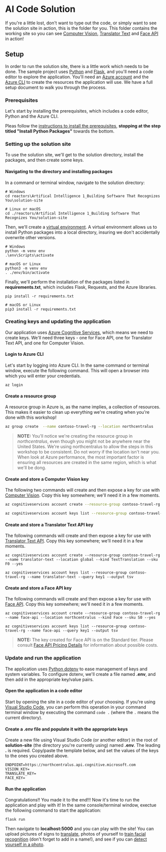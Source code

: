 # AI Code Solution

If you're a little lost, don't want to type out the code, or simply want to see the solution site in action, this is the folder for you. This folder contains the working site so you can see [Computer Vision](https://azure.microsoft.com/services/cognitive-services/computer-vision), [Translator Text](https://azure.microsoft.com/services/cognitive-services/translator-text-api/) and [Face API](https://azure.microsoft.com/services/cognitive-services/face/) in action!

## Setup

In order to run the solution site, there is a little work which needs to be done. The sample project uses [Python](https://python.org) and [Flask](https://palletsprojects.com/p/flask/), and you'll need a code editor to explore the application. You'll need an [Azure account](https://azure.microsoft.com/account/free) and the [Azure CLI](https://docs.microsoft.com/cli/azure/) to create the resources the application will use. We have a full setup document to walk you through the process.

### Prerequisites

Let's start by installing the prerequisites, which includes a code editor, Python and the Azure CLI.

Pleas follow the [instructions to install the prerequisites](../setup.md), **stopping at the step titled "Install Python Packages"** towards the bottom.

### Setting up the solution site

To use the solution site, we'll get to the solution directory, install the packages, and then create some keys.

#### Navigating to the directory and installing packages

In a command or terminal window, navigate to the solution directory:

``` console
# Windows
cd reactors\Artifical Intelligence 1_Building Software That Recognizes You\solution-site

# Linux or macOS
cd ./reactors/Artifical Intelligence 1_Building Software That Recognizes You/solution-site
```

Then, we'll create a [virtual environment](https://docs.python.org/3/library/venv.html). A virtual environment allows us to install Python packages into a local directory, insuring we don't accidentally overwrite other versions.

``` console
# Windows
python -m venv env
.\env\Scripts\activate

# macOS or Linux
python3 -m venv env
. ./env/bin/activate
```

Finally, we'll perform the installation of the packages listed in **requirements.txt**, which includes Flask, Requests, and the Azure libraries.

``` console
pip install -r requirements.txt

# macOS or Linux
pip3 install -r requirements.txt
```

### Creating keys and updating the application

Our application uses [Azure Cognitive Services](https://azure.microsoft.com/services/cognitive-services/), which means we need to create keys. We'll need three keys - one for Face API, one for Translator Text API, and one for Computer Vision.

#### Login to Azure CLI

Let's start by logging into Azure CLI. In the same command or terminal window, execute the following command. This will open a browser into which you will enter your credentials.

``` console
az login
```

#### Create a resource group

A resource group in Azure is, as the name implies, a collection of resources. This makes it easier to clean up everything we're creating when you're done with this workshop!

``` bash
az group create  --name contoso-travel-rg --location northcentralus
```

> **NOTE:** You'll notice we're creating the resource group in *northcentralus*, even though you might not be anywhere near the United States. We're using northcentralus to allow the steps in this workshop to be consistent. Do not worry if the location isn't near you. When look at Azure performance, the most important factor is ensuring all resources are created in the same region, which is what we'll be dong.

#### Create and store a Computer Vision key

The following two commands will create and then expose a key for use with [Computer Vision](https://docs.microsoft.com/azure/cognitive-services/Computer-vision/Home). Copy this key somewhere; we'll need it in a few moments.

``` bash
az cognitiveservices account create --resource-group contoso-travel-rg --name computer-vision --location northcentralus --kind ComputerVision --sku F0 --yes

az cognitiveservices account keys list --resource-group contoso-travel-rg --name computer-vision --query key1 --output tsv
```

#### Create and store a Translator Text API key

The following commands will create and then expose a key for use with [Translator Text API](https://azure.microsoft.com/services/cognitive-services/translator-text-api/). Copy this key somewhere; we'll need it in a few moments.

``` console
az cognitiveservices account create --resource-group contoso-travel-rg --name translator-text --location global --kind TextTranslation --sku F0 --yes

az cognitiveservices account keys list --resource-group contoso-travel-rg --name translator-text --query key1 --output tsv
```

#### Create and store a Face API key

The following commands will create and then expose a key for use with [Face API](https://azure.microsoft.com/services/cognitive-services/face/). Copy this key somewhere; we'll need it in a few moments.

``` console
az cognitiveservices account create --resource-group contoso-travel-rg --name face-api --location northcentralus --kind Face --sku S0 --yes

az cognitiveservices account keys list --resource-group contoso-travel-rg --name face-api --query key1 --output tsv
```

> **NOTE:** The key created for Face API is on the Standard tier. Please consult [Face API Pricing Details](https://azure.microsoft.com/pricing/details/cognitive-services/face-api/) for information about possible costs.

### Update and run the application

The application uses [Python dotenv](https://github.com/theskumar/python-dotenv) to ease management of keys and system variables. To configure dotenv, we'll create a file named **.env**, and then add in the appropriate key/value pairs.

#### Open the application in a code editor

Start by opening the site in a code editor of your choosing. If you're using [Visual Studio Code](https://code.visualstudio.com), you can perform this operation in your command terminal window by executing the command `code .` (where the `.` means the current directory).

#### Create a .env file and populate it with the appropriate keys

Create a new file using Visual Studio Code (or another editor) in the root of **solution-site** (the directory you're currently using) named **.env**. The leading **.** is required. Copy/paste the template below, and set the values of the keys to the ones you created above.

``` text
ENDPOINT=https://northcentralus.api.cognitive.microsoft.com
VISION_KEY=
TRANSLATE_KEY=
FACE_KEY=
```

#### Run the application

Congratulations!! You made it to the end!!! Now it's time to run the application and play with it! In the same console/terminal window, exectue the following command to start the application:

``` console
flask run
```

Then navigate to **localhost:5000** and you can play with the site! You can upload pictures of signs to [translate](http://localhost:5000/translate), photos of yourself to [train facial recognition](http://localhost:5000/train) (don't forget to add in a name!), and see if you can [detect yourself in a photo](http://localhost:5000/detect).
